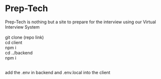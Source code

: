 <h1>Prep-Tech</h1>
Prep-Tech is nothing but a site to prepare for the interview using our Virtual Interview System
<br>
<br>
git clone (repo link) <br>
cd client <br>
npm i <br>
cd ../backend <br>
npm i <br>
<br>

add the .env in backend and .env.local into the client

